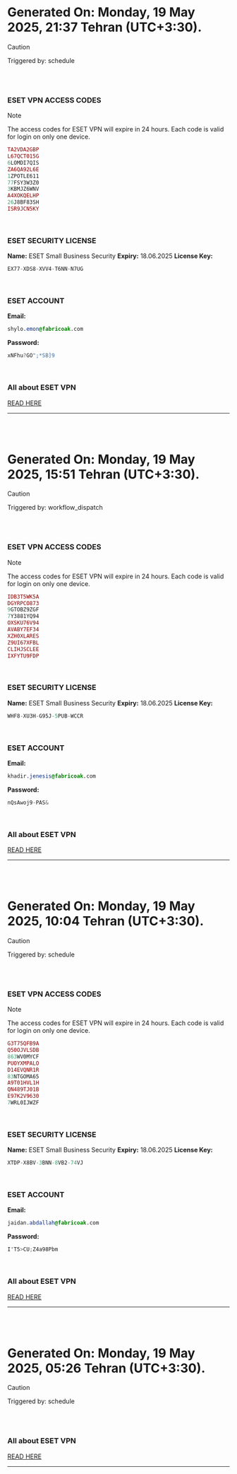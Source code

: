 # Generated On: Monday, 19 May 2025, 21:37 Tehran (UTC+3:30).

> [!CAUTION]
> Triggered by: schedule

<br><br>

### ESET VPN ACCESS CODES

> [!NOTE]
> The access codes for ESET VPN will expire in 24 hours.
> Each code is valid for login on only one device.

```ruby
TA2VDA2GBP
L67QCT015G
6LOMDI7QIS
ZA6QA92L6E
1ZPOTLE611
77FSY3W3Z0
3KBMJZ6WNV
A4XOKQELHP
26J8BF83SH
ISR9JCN5KY
```

<br>

### ESET SECURITY LICENSE

**Name:** ESET Small Business Security
**Expiry:** 18.06.2025
**License Key:**

```POV-Ray SDL
EX77-XDS8-XVV4-T6NN-N7UG
```

<br>

### ESET ACCOUNT

**Email:**

```CSS
shylo.emon@fabricoak.com
```

**Password:**

```POV-Ray SDL
xNFhu?GO";*SB]9
```

<br>

### All about ESET VPN

[READ HERE](https://t.me/F_NiREvil/2113)

---

<br><br>

# Generated On: Monday, 19 May 2025, 15:51 Tehran (UTC+3:30).

> [!CAUTION]
> Triggered by: workflow_dispatch

<br><br>

### ESET VPN ACCESS CODES

> [!NOTE]
> The access codes for ESET VPN will expire in 24 hours.
> Each code is valid for login on only one device.

```ruby
IDB3T5WK5A
DGYRPCO873
9GTOBZ9ZGF
7Y3881YQ94
OXSKU76V94
AVABY7EF34
XZH0XLARES
Z9UI67XFBL
CLIHJSCLEE
IXFYTU9FDP
```

<br>

### ESET SECURITY LICENSE

**Name:** ESET Small Business Security
**Expiry:** 18.06.2025
**License Key:**

```POV-Ray SDL
WHF8-XU3H-G95J-5PUB-WCCR
```

<br>

### ESET ACCOUNT

**Email:**

```CSS
khadir.jenesis@fabricoak.com
```

**Password:**

```POV-Ray SDL
nQsAwoj9-PAS&
```

<br>

### All about ESET VPN

[READ HERE](https://t.me/F_NiREvil/2113)

---

<br><br>

# Generated On: Monday, 19 May 2025, 10:04 Tehran (UTC+3:30).

> [!CAUTION]
> Triggered by: schedule

<br><br>

### ESET VPN ACCESS CODES

> [!NOTE]
> The access codes for ESET VPN will expire in 24 hours.
> Each code is valid for login on only one device.

```ruby
G3T75QFB9A
Q50OJVLSDB
863WV0MYCF
PUOYXMPALO
D14EVQNR1R
83NTGOMA65
A9T01HVL1H
QN489TJ01B
E97K2V9630
7WRL0IJWZF
```

<br>

### ESET SECURITY LICENSE

**Name:** ESET Small Business Security
**Expiry:** 18.06.2025
**License Key:**

```POV-Ray SDL
XTDP-X8BV-3BNN-8VB2-74VJ
```

<br>

### ESET ACCOUNT

**Email:**

```CSS
jaidan.abdallah@fabricoak.com
```

**Password:**

```POV-Ray SDL
I'T5>CU;Z4a98Pbm
```

<br>

### All about ESET VPN

[READ HERE](https://t.me/F_NiREvil/2113)

---

<br><br>

# Generated On: Monday, 19 May 2025, 05:26 Tehran (UTC+3:30).

> [!CAUTION]
> Triggered by: schedule

<br><br>

### All about ESET VPN

[READ HERE](https://t.me/F_NiREvil/2113)

---

<br><br>

